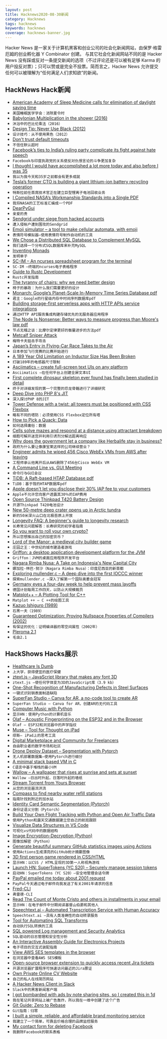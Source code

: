 ```yaml
---
layout: post
title: Hacknews2020-08-30新闻
category: Hacknews
tags: hacknews
keywords: hacknews
coverage: hacknews-banner.jpg
---
```


Hacker News 是一家关于计算机黑客和创业公司的社会化新闻网站，由保罗·格雷厄姆的创业孵化器 Y Combinator 创建。
与其它社会化新闻网站不同的是 Hacker News 没有踩或反对一条提交新闻的选项（不过评论还是可以被有足够 Karma 的用户投反对票）；只可以赞或是完全不投票。简而言之，Hacker News 允许提交任何可以被理解为“任何满足人们求知欲”的新闻。

## HackNews Hack新闻


- [American Academy of Sleep Medicine calls for elimination of daylight saving time](https://aasm.org/american-academy-of-sleep-medicine-calls-for-elimination-of-daylight-saving-time/)
- `美国睡眠医学学会：消除夏令时`
- [Babylonian Multiplication in the shower (2016)](https://www.iquilezles.org/blog/?p=4582)
- `沐浴中的巴比伦乘法（2016）`
- [Design Tip: Never Use Black (2012)](https://ianstormtaylor.com/design-tip-never-use-black/)
- `设计技巧：从不使用黑色（2012）`
- [Don't trust default timeouts](https://robertovitillo.com/default-timeouts/)
- `不信任默认超时`
- [Facebook’s ties to India’s ruling party complicate its fight against hate speech](https://time.com/5883993/india-facebook-hate-speech-bjp/)
- `Facebook与印度执政党的关系使反对仇恨言论的斗争更加复杂`
- [I thought I would have accomplished a lot more today and also before I was 35](https://www.newyorker.com/humor/daily-shouts/i-thought-i-would-have-accomplished-a-lot-more-today-and-also-by-the-time-i-was-thirty-five)
- `我以为我今天和35岁之前都会有更多成就`
- [Tesla’s former CTO is building a giant lithium-ion battery recycling operation](https://www.wsj.com/articles/one-of-the-brains-behind-tesla-found-a-new-way-to-make-electric-cars-cheaper-11598673630)
- `特斯拉前任首席技术官正在建立巨型锂离子电池回收业务`
- [I Compiled NASA‘s Workmanship Standards into a Single PDF](https://archive.org/details/nasa-workmanship-standards)
- `我将NASA的工艺标准汇编成一个PDF`
- [DearPyGui](https://github.com/hoffstadt/DearPyGui)
- `亲爱的贵`
- [Sendgrid under siege from hacked accounts](https://krebsonsecurity.com/2020/08/sendgrid-under-siege-from-hacked-accounts/)
- `遭入侵帐户遭到围攻的Sendgrid`
- [Emoji simulator – a tool to make cellular automata, with emoji](https://ncase.me/sim/)
- `表情符号模拟器–使用表情符号制作自动机的工具`
- [We Chose a Distributed SQL Database to Complement MySQL](https://pingcap.com/case-studies/why-we-chose-a-distributed-sql-database-to-complement-mysql)
- `我们选择一个分布式SQL数据库来补充MySQL`
- [Inventing Monads](https://stopa.io/post/247)
- `发明单子`
- [SC-IM – An ncurses spreadsheet program for the terminal](https://github.com/andmarti1424/sc-im)
- `SC-IM –终端的ncurses电子表格程序`
- [Guide to Rustc Development](https://rustc-dev-guide.rust-lang.org/)
- `Rustc开发指南`
- [The tyranny of chairs: why we need better design](https://www.theguardian.com/artanddesign/2020/aug/25/the-tyranny-of-chairs)
- `椅子的暴政：为什么我们需要更好的设计`
- [Monarch: Google’s Planet-Scale In-Memory Time Series Database pdf](http://www.vldb.org/pvldb/vol13/p3181-adams.pdf)
- `君主：Google的行星级内存中时间序列数据库pdf`
- [Building storage-first serverless apps with HTTP APIs service integrations](https://aws.amazon.com/blogs/compute/building-storage-first-applications-with-http-apis-service-integrations/)
- `通过HTTP API服务集成构建存储优先的无服务器应用程序`
- [The Node Is Nonsense: Better ways to measure progress than Moore's law pdf](https://www.gwern.net/docs/cs/2020-moore.pdf)
- `节点无稽之谈：比摩尔定律更好的衡量进步的方法pdf`
- [Metcalf Sniper Attack](https://en.wikipedia.org/wiki/Metcalf_sniper_attack)
- `梅特卡夫狙击手攻击`
- [Japan’s Entry in Flying-Car Race Takes to the Air](https://www.wsj.com/articles/japans-entry-in-flying-car-race-takes-to-the-air-11598691548)
- `日本参加飞行竞赛的比赛开始进行`
- [A 189 Year Old Limitation on Inductor Size Has Been Broken](https://medium.com/starts-with-a-bang/the-last-barrier-to-ultra-miniaturized-electronics-is-broken-thanks-to-a-new-type-of-inductor-eb5c1a2c7460)
- `打破189年的电感器尺寸限制`
- [Asciimatics – create full-screen text UIs on any platform](https://github.com/peterbrittain/asciimatics)
- `Asciimatics –在任何平台上创建全屏文本UI`
- [First complete dinosaur skeleton ever found has finally been studied in detail](https://phys.org/news/2020-08-dinosaur-skeleton-ready-closeup.html)
- `终于对详细发现的第一个完整的恐龙骨骼进行了详细研究`
- [Deep Dive into PHP 8's JIT](https://thephp.website/en/issue/php-8-jit/)
- `深入探讨PHP 8的JIT`
- [Tower Defense with a twist: all towers must be positioned with CSS Flexbox](http://www.flexboxdefense.com/)
- `略有不同的塔防：必须使用CSS Flexbox定位所有塔`
- [How to Pick a Quack: Data](https://www.overcomingbias.com/2020/08/how-to-pick-a-quack.html)
- `如何选择庸俗：数据`
- [Cells solve mazes and respond at a distance using attractant breakdown](https://science.sciencemag.org/content/369/6507/eaay9792)
- `细胞可解开迷宫并利用引诱剂分解远距离响应`
- [Why does the government let a company like Herbalife stay in business?](https://www.latimes.com/business/story/2020-08-28/herbalife-lawbreaking-companies)
- `政府为什么要让像康宝莱这样的公司继续营业？`
- [Engineer admits he wiped 456 Cisco WebEx VMs from AWS after leaving](https://www.theregister.com/2020/08/26/former_cisco_engineer_aws_webex_teams/)
- `工程师承认他离开后从AWS删除了456台Cisco WebEx VM`
- [A Command Line vs. GUI Meeting](https://gravitational.com/blog/command-line-vs-gui/)
- `命令行与GUI会议`
- [TiDB: A Raft-based HTAP Database pdf](http://www.vldb.org/pvldb/vol13/p3072-huang.pdf)
- `TiDB：基于筏的HTAP数据库pdf`
- [Apple doesn't let you disclose their 30% IAP fee to your customers](https://twitter.com/getify/status/1299569045348454401)
- `Apple不允许您向客户透露其30％的IAP费用`
- [Open Source Thinkpad T420 Battery Design](https://github.com/iam4722202468/ThinkpadBattery)
- `开源Thinkpad T420电池设计`
- [New 50-metre deep crater opens up in Arctic tundra](http://siberiantimes.com/other/others/news/giant-new-50-metre-deep-crater-opens-up-in-arctic-tundra/)
- `新的50米深火山口在北极苔原上开放`
- [Longevity FAQ: A beginner's guide to longevity research](https://www.ldeming.com/longevityfaq)
- `长寿常见问题解答：长寿研究的初学者指南`
- [So you want to roll your own crypto?](https://vnhacker.blogspot.com/2020/08/so-you-want-to-roll-your-own-crypto.html?m=1)
- `所以您想推出自己的加密货币？`
- [Lord of the Manor: a medieval city builder game](http://www.lordofthemanor.io/)
- `庄园之王：中世纪的城市建造者游戏`
- [Griffon: a desktop application development platform for the JVM](http://griffon-framework.org/)
- `Griffon：JVM的桌面应用程序开发平台`
- [Nagara Rimba Nusa: A Take on Indonesia's New Capital City](https://community.simtropolis.com/forums/topic/758733-nagara-rimba-nusa-a-take-on-a-new-capital-city/)
- `娜加拉·林巴·努沙（Nagara Rimba Nusa）：印度尼西亚的新首都`
- [Exploring mullender.c – A deep dive into the first IOCCC winner](https://lainsystems.com/posts/exploring-mullender-dot-c/)
- `探索mullender.c –深入了解第一个国际奥委会冠军`
- [Germany eyes a four-day week to help prevent mass layoffs](https://www.weforum.org/agenda/2020/08/germany-four-day-week-industry-covid-19/)
- `德国计划每周工作四天，以防止大规模裁员`
- [Matplot++ – A Plotting Tool for C++](https://github.com/alandefreitas/matplotplusplus)
- `Matplot ++ – C ++的绘图工具`
- [Kazuo Ishiguro (1989)](https://bombmagazine.org/articles/kazuo-ishiguro/)
- `石黑一夫（1989）`
- [Guaranteed Optimization: Proving Nullspace Properties of Compilers (2002)](https://help.luddy.indiana.edu/techreports/TRNNN.cgi?trnum=TR564)
- `有保证的优化：证明编译器的零空间属性（2002年）`
- [Pleroma 2.1](https://pleroma.social/blog/2020/08/28/releasing-pleroma-2-1-0/)
- `毛虫2.1`


## HackShows Hacks展示

- [ Healthcare Is Dumb](https://healthcareisdumb.com/)
- `上大学，获得便宜的医疗保健`
- [ ztext.js – JavaScript library that makes any font 3D](https://bennettfeely.com/ztext/)
- `ztext.js –使任何字体变为3D的JavaScript库（3.9 kb）`
- [ One-Shot Recognition of Manufacturing Defects in Steel Surfaces](https://github.com/adipandas/one-shot-steel-surfaces)
- `一键式识别钢表面制造缺陷`
- [ SuperFan Studio – Canva for AR, a no-code tool to create AR](http://superfan.studio/)
- `SuperFan Studio – Canva for AR，创建AR的无代码工具`
- [ Computer Music with Python](https://github.com/luvsound/pippi)
- `显示HN：使用Python的计算机音乐`
- [ Olaf – Acoustic Fingerprinting on the ESP32 and in the Browser](https://0110.be/posts/Olaf_-_Acoustic_fingerprinting_on_the_ESP32_and_in_the_Browser)
- `Olaf – ESP32和浏览器中的声学指纹`
- [ Muse – Tool for Thought on iPad](https://launch-preview.museapp.com/)
- `缪斯– iPad上的思考工具`
- [ Digital Marketplace and Community for Freelancers](https://hypelance.com/)
- `自由职业者的数字市场和社区`
- [ Drone Deploy Dataset – Segmentation with Pytorch](https://github.com/s3nh/drone-deploy-seg)
- `无人机部署数据集–使用Pytorch进行细分`
- [ A minimal stack based VM in C](https://github.com/codr7/liblg)
- `C语言中基于堆栈的最小VM`
- [ Wallow – A wallpaper that rises at sunrise and sets at sunset](https://play.google.com/store/apps/details?id=io.otim.wallow)
- `Wallow –日出时升起，日落时升起的墙纸`
- [ Stream Torrent from Yours Browser](http://popcorntime.tube)
- `从您的浏览器流洪流`
- [ Compass to find nearby water refill stations](http://www.findtap.com/compass)
- `指南针找到附近的加水站`
- [ Identity Card Semantic Segmentation (Pytorch)](https://github.com/s3nh/unet-midv500)
- `身份证语义分割（Pytorch）`
- [ Build Your Own Flight Tracking with Python and Open Air Traffic Data](https://www.geodose.com/2020/08/create-flight-tracking-apps-using-python-open-data.html)
- `使用Python和露天交通数据建立您自己的航班跟踪`
- [ Visualize Data Structures in VS Code](https://github.com/hediet/vscode-debug-visualizer/tree/master/extension)
- `可视化vs代码中的数据结构`
- [ Image Encryption-Decryption (Python)](https://github.com/s3nh/img-cryptor)
- `图像加解密（Python）`
- [ Generate beautiful summary GitHub statistics images using Actions](https://github.com/jstrieb/github-stats)
- `使用Actions生成漂亮的GitHub统计摘要图像`
- [ 3D first person game rendered in CSS/HTML](https://pantel.is/projects/css3d/)
- `显示HN：以CSS / HTML呈现的3D第一人称视角游戏`
- [Launch HN: SuperTokens (YC S20) – Securely manage session tokens](item?id=24306572)
- `启动HN：SuperTokens（YC S20）–安全地管理会话令牌`
- [ PayPal emailed me today about 2001 request](item?id=24304899)
- `PayPal今天通过电子邮件向我发送了有关2001年请求的信息`
- [ Fred-CLI](https://github.com/aamnv/fred-cli)
- `弗雷德·CLI`
- [ Read The Count of Monte Cristo and others in installments in your email](https://www.serialliterature.com/)
- `显示HN：在电子邮件中分期阅读基督山伯爵和其他人`
- [ Speechtext.ai – Automated Transcription Service with Human Accuracy](https://speechtext.ai/)
- `Speechtext.ai –具有人类准确性的自动转录服务`
- [ Tool for Automating SQL Transforms](item?id=24307677)
- `自动执行SQL转换的工具`
- [ SQL powered Log management and Security Analytics](https://www.easysiem.com)
- `SQL驱动的日志管理和安全性分析`
- [ An Interactive Assembly Guide for Electronics Projects](https://kitspace.org/interactive_bom/?github.com/mattvenn/teensy-audio-fx)
- `电子项目的交互式装配指南`
- [ View AWS SES templates in the browser](item?id=24309389)
- `在浏览器中查看AWS SES模板`
- [ Open-source browser extension to quickly access recent Jira tickets](https://github.com/mmazzarolo/jira-express)
- `开源浏览器扩展程序可快速访问最近的Jira票证`
- [ Own Private Online CV Website](https://kwickbox.cloud)
- `自己的私人在线简历网站`
- [ A Hacker News Client in Slack](https://slack.com/apps/A0187LHV5QC-digest)
- `Slack中的黑客新闻客户端`
- [ I got bombarded with ads by note sharing sites, so I created this in 1d](https://nnote.cc)
- `我在笔记共享网站上被广告轰炸，所以我在一维中创建了这个广告`
- [ Git Guide: Zero to Rebase](https://oyvn.github.io/git-zero-to-rebase)
- `Git指南：归零`
- [ I built a simple, reliable, and affordable brand monitoring service](https://brandchirps.com/?#)
- `我建立了一个简单，可靠且价格合理的品牌监控服务`
- [ My contact form for deleting Facebook](https://www.jeremiahlee.com/posts/delete-facebook/)
- `我删除Facebook的联系表格`

